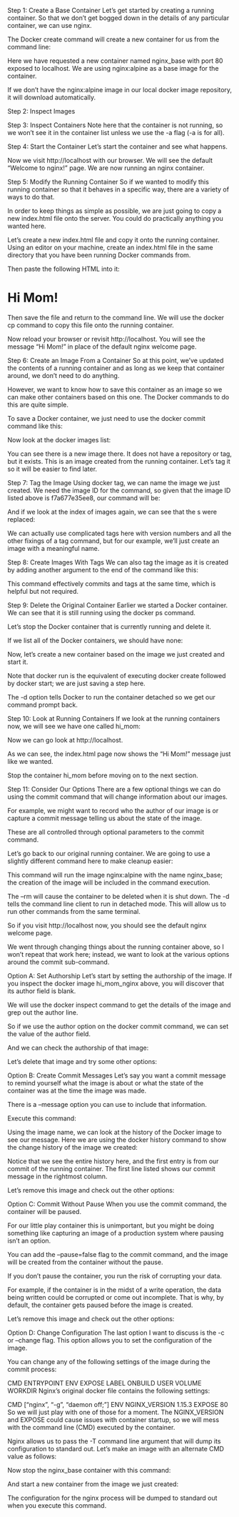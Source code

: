 Step 1: Create a Base Container
Let’s get started by creating a running container. So that we don’t get bogged down in the details of any particular container, we can use nginx.

The Docker create command will create a new container for us from the command line:


Here we have requested a new container named nginx_base with port 80 exposed to localhost. We are using nginx:alpine as a base image for the container.

If we don’t have the nginx:alpine image in our local docker image repository, it will download automatically. 

Step 2: Inspect Images

Step 3: Inspect Containers
Note here that the container is not running, so we won’t see it in the container list unless we use the -a flag (-a is for all).

Step 4: Start the Container
Let’s start the container and see what happens.

Now we visit http://localhost with our browser. We will see the default “Welcome to nginx!” page. We are now running an nginx container.

Step 5: Modify the Running Container
So if we wanted to modify this running container so that it behaves in a specific way, there are a variety of ways to do that.

In order to keep things as simple as possible, we are just going to copy a new index.html file onto the server. You could do practically anything you wanted here.

Let’s create a new index.html file and copy it onto the running container. Using an editor on your machine, create an index.html file in the same directory that you have been running Docker commands from.

Then paste the following HTML into it:

<html>
<head>
<title>Hi Mom</title>
</head>
<body>
<h1>Hi Mom!</h1>
</body>
Then save the file and return to the command line. We will use the docker cp command to copy this file onto the running container.


Now reload your browser or revisit http://localhost. You will see the message “Hi Mom!” in place of the default nginx welcome page.


Step 6: Create an Image From a Container
So at this point, we’ve updated the contents of a running container and as long as we keep that container around, we don’t need to do anything.

However, we want to know how to save this container as an image so we can make other containers based on this one. The Docker commands to do this are quite simple.

To save a Docker container, we just need to use the docker commit command like this:


Now look at the docker images list:


You can see there is a new image there. It does not have a repository or tag, but it exists. This is an image created from the running container. Let’s tag it so it will be easier to find later.

Step 7: Tag the Image
Using docker tag, we can name the image we just created. We need the image ID for the command, so given that the image ID listed above is f7a677e35ee8, our command will be:


And if we look at the index of images again, we can see that the <None>s were replaced:


We can actually use complicated tags here with version numbers and all the other fixings of a tag command, but for our example, we’ll just create an image with a meaningful name.

Step 8: Create Images With Tags
We can also tag the image as it is created by adding another argument to the end of the command like this:


This command effectively commits and tags at the same time, which is helpful but not required.

Step 9: Delete the Original Container
Earlier we started a Docker container. We can see that it is still running using the docker ps command.


Let’s stop the Docker container that is currently running and delete it.


If we list all of the Docker containers, we should have none:


Now, let’s create a new container based on the image we just created and start it.


Note that docker run is the equivalent of executing docker create followed by docker start; we are just saving a step here.

The -d option tells Docker to run the container detached so we get our command prompt back.

Step 10: Look at Running Containers
If we look at the running containers now, we will see we have one called hi_mom:


Now we can go look at http://localhost.


As we can see, the index.html page now shows the “Hi Mom!” message just like we wanted.

Stop the container hi_mom before moving on to the next section.


Step 11: Consider Our Options
There are a few optional things we can do using the commit command that will change information about our images.

For example, we might want to record who the author of our image is or capture a commit message telling us about the state of the image.

These are all controlled through optional parameters to the commit command.

Let’s go back to our original running container. We are going to use a slightly different command here to make cleanup easier:


This command will run the image nginx:alpine with the name nginx_base; the creation of the image will be included in the command execution.

The –rm will cause the container to be deleted when it is shut down. The -d tells the command line client to run in detached mode. This will allow us to run other commands from the same terminal.

So if you visit http://localhost now, you should see the default nginx welcome page.


We went through changing things about the running container above, so I won’t repeat that work here; instead, we want to look at the various options around the commit sub-command.

Option A: Set Authorship
Let’s start by setting the authorship of the image. If you inspect the docker image hi_mom_nginx above, you will discover that its author field is blank.

We will use the docker inspect command to get the details of the image and grep out the author line.


So if we use the author option on the docker commit command, we can set the value of the author field.


And we can check the authorship of that image:


Let’s delete that image and try some other options:


Option B: Create Commit Messages
Let’s say you want a commit message to remind yourself what the image is about or what the state of the container was at the time the image was made.

There is a –message option you can use to include that information.

Execute this command:


Using the image name, we can look at the history of the Docker image to see our message. Here we are using the docker history command to show the change history of the image we created:


Notice that we see the entire history here, and the first entry is from our commit of the running container. The first line listed shows our commit message in the rightmost column.

Let’s remove this image and check out the other options:


Option C: Commit Without Pause
When you use the commit command, the container will be paused.

For our little play container this is unimportant, but you might be doing something like capturing an image of a production system where pausing isn’t an option.

You can add the –pause=false flag to the commit command, and the image will be created from the container without the pause.


If you don’t pause the container, you run the risk of corrupting your data.

For example, if the container is in the midst of a write operation, the data being written could be corrupted or come out incomplete. That is why, by default, the container gets paused before the image is created.

Let’s remove this image and check out the other options:


Option D: Change Configuration
The last option I want to discuss is the -c or –change flag. This option allows you to set the configuration of the image.

You can change any of the following settings of the image during the commit process:

CMD
ENTRYPOINT
ENV
EXPOSE
LABEL
ONBUILD
USER
VOLUME
WORKDIR
Nginx’s original docker file contains the following settings:

CMD [“nginx”, “-g”, “daemon off;”]
ENV NGINX_VERSION 1.15.3
EXPOSE 80
So we will just play with one of those for a moment. The NGINX_VERSION and EXPOSE could cause issues with container startup, so we will mess with the command line (CMD) executed by the container.

Nginx allows us to pass the -T command line argument that will dump its configuration to standard out. Let’s make an image with an alternate CMD value as follows:


Now stop the nginx_base container with this command:


And start a new container from the image we just created:


The configuration for the nginx process will be dumped to standard out when you execute this command. 
